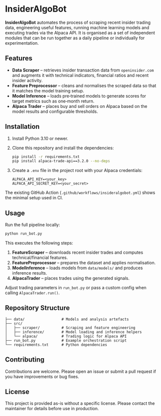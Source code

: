 # InsiderAlgoBot

**InsiderAlgoBot** automates the process of scraping recent insider trading data, engineering useful features, running machine learning models and executing trades via the Alpaca API. It is organised as a set of independent modules that can be run together as a daily pipeline or individually for experimentation.

## Features

- **Data Scraper** – retrieves insider transaction data from `openinsider.com` and augments it with technical indicators, financial ratios and recent insider activity.
- **Feature Preprocessor** – cleans and normalises the scraped data so that it matches the model training setup.
- **Model Inference** – loads pre‑trained models to generate scores for target metrics such as one‑month return.
- **Alpaca Trader** – places buy and sell orders on Alpaca based on the model results and configurable thresholds.

## Installation

1. Install Python 3.10 or newer.
2. Clone this repository and install the dependencies:

   ```bash
   pip install -r requirements.txt
   pip install alpaca-trade-api==3.2.0 --no-deps
   ```

3. Create a `.env` file in the project root with your Alpaca credentials:

   ```dotenv
   ALPACA_API_KEY=<your_key>
   ALPACA_API_SECRET_KEY=<your_secret>
   ```

The existing GitHub Action (`.github/workflows/insideralgobot.yml`) shows the minimal setup used in CI.

## Usage

Run the full pipeline locally:

```bash
python run_bot.py
```

This executes the following steps:

1. **FeatureScraper** – downloads recent insider trades and computes technical/financial features.
2. **FeaturePreprocessor** – prepares the dataset and applies normalisation.
3. **ModelInference** – loads models from `data/models/` and produces inference results.
4. **AlpacaTrader** – places trades using the generated signals.

Adjust trading parameters in `run_bot.py` or pass a custom config when calling `AlpacaTrader.run()`.

## Repository Structure

```
├── data/                 # Models and analysis artefacts
├── src/
│   ├── scraper/          # Scraping and feature engineering
│   ├── inference/        # Model loading and inference helpers
│   └── alpaca/           # Trading logic for Alpaca API
├── run_bot.py            # Example orchestration script
└── requirements.txt      # Python dependencies
```

## Contributing

Contributions are welcome. Please open an issue or submit a pull request if you have improvements or bug fixes.

## License

This project is provided as-is without a specific license. Please contact the maintainer for details before use in production.

